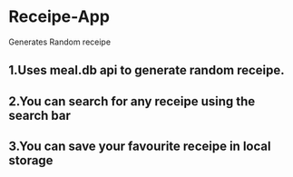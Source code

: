 # Receipe-App
Generates Random receipe
## 1.Uses meal.db api to generate random receipe.
## 2.You can search for any receipe using the search bar
## 3.You can save your favourite receipe  in local storage
